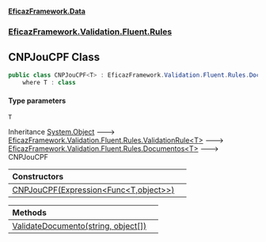 #### [EficazFramework.Data](EficazFrameworkData.md 'EficazFramework Data')
### [EficazFramework.Validation.Fluent.Rules](EficazFrameworkData.md#EficazFramework.Validation.Fluent.Rules 'EficazFramework.Validation.Fluent.Rules')

## CNPJouCPF<T> Class

```csharp
public class CNPJouCPF<T> : EficazFramework.Validation.Fluent.Rules.Documentos<T>
    where T : class
```
#### Type parameters

<a name='EficazFramework.Validation.Fluent.Rules.CNPJouCPF_T_.T'></a>

`T`

Inheritance [System.Object](https://docs.microsoft.com/en-us/dotnet/api/System.Object 'System.Object') &#129106; [EficazFramework.Validation.Fluent.Rules.ValidationRule&lt;](EficazFramework.Validation.Fluent.Rules/ValidationRule_T_.md 'EficazFramework.Validation.Fluent.Rules.ValidationRule<T>')[T](EficazFramework.Validation.Fluent.Rules/CNPJouCPF_T_.md#EficazFramework.Validation.Fluent.Rules.CNPJouCPF_T_.T 'EficazFramework.Validation.Fluent.Rules.CNPJouCPF<T>.T')[&gt;](EficazFramework.Validation.Fluent.Rules/ValidationRule_T_.md 'EficazFramework.Validation.Fluent.Rules.ValidationRule<T>') &#129106; [EficazFramework.Validation.Fluent.Rules.Documentos&lt;](EficazFramework.Validation.Fluent.Rules/Documentos_T_.md 'EficazFramework.Validation.Fluent.Rules.Documentos<T>')[T](EficazFramework.Validation.Fluent.Rules/CNPJouCPF_T_.md#EficazFramework.Validation.Fluent.Rules.CNPJouCPF_T_.T 'EficazFramework.Validation.Fluent.Rules.CNPJouCPF<T>.T')[&gt;](EficazFramework.Validation.Fluent.Rules/Documentos_T_.md 'EficazFramework.Validation.Fluent.Rules.Documentos<T>') &#129106; CNPJouCPF<T>

| Constructors | |
| :--- | :--- |
| [CNPJouCPF(Expression&lt;Func&lt;T,object&gt;&gt;)](EficazFramework.Validation.Fluent.Rules/CNPJouCPF_T_/CNPJouCPF(Expression_Func_T,object__).md 'EficazFramework.Validation.Fluent.Rules.CNPJouCPF<T>.CNPJouCPF(System.Linq.Expressions.Expression<System.Func<T,object>>)') | |

| Methods | |
| :--- | :--- |
| [ValidateDocumento(string, object[])](EficazFramework.Validation.Fluent.Rules/CNPJouCPF_T_/ValidateDocumento(string,object[]).md 'EficazFramework.Validation.Fluent.Rules.CNPJouCPF<T>.ValidateDocumento(string, object[])') | |

